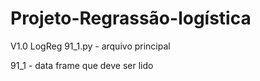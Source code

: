 # Projeto-Regrassão-logística

V1.0 LogReg 91_1.py - arquivo principal


91_1 - data frame que deve ser lido

